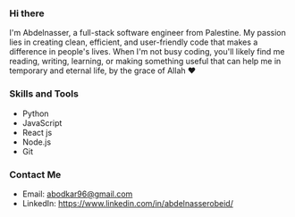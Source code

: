 ### Hi there 
I'm Abdelnasser, a full-stack software engineer from Palestine. My passion lies in creating clean, efficient, and user-friendly code that makes a difference in people's lives. When I'm not busy coding, you'll likely find me reading, writing, learning, or making something useful that can help me in temporary and eternal life, by the grace of Allah ♥️


### Skills and Tools

- Python
- JavaScript
- React js
- Node.js
- Git

### Contact Me

- Email: abodkar96@gmail.com
- LinkedIn: https://www.linkedin.com/in/abdelnasserobeid/



